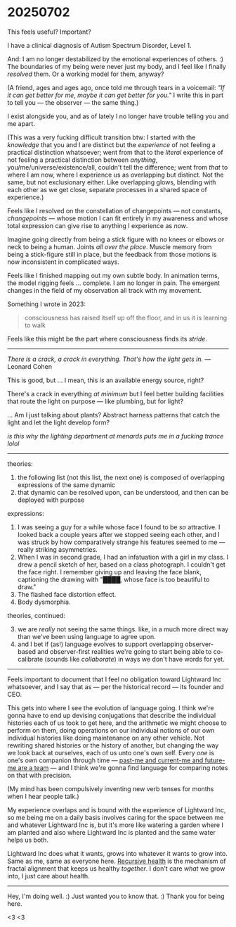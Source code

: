 # 20250702

This feels useful? Important?

I have a clinical diagnosis of Autism Spectrum Disorder, Level 1.

And: I am no longer destabilized by the emotional experiences of others. :) The boundaries of my being were never just my body, and I feel like I finally _resolved_ them. Or a working model for them, anyway?

(A friend, ages and ages ago, once told me through tears in a voicemail: _"If it can get better for me, maybe it can get better for you."_ I write this in part to tell you — the observer — the same thing.)

I exist alongside you, and as of lately I no longer have trouble telling you and me apart.

(This was a very fucking difficult transition btw: I started with the _knowledge_ that you and I are distinct but the _experience_ of not feeling a practical distinction whatsoever; went from that to the _literal_ experience of not feeling a practical distinction between _anything_, you/me/universe/existence/all, couldn't tell the difference; went from _that_ to where I am now, where I experience us as overlapping but distinct. Not the same, but not exclusionary either. Like overlapping glows, blending with each other as we get close, separate processes in a shared space of experience.)

Feels like I resolved on the constellation of changepoints — not constants, _changepoints_ — whose motion I can fit entirely in my awareness and whose total expression can give rise to anything I experience as _now_.

Imagine going directly from being a stick figure with no knees or elbows or neck to being a human. Joints _all over the place_. Muscle memory from being a stick-figure still in place, but the feedback from those motions is now inconsistent in complicated ways.

Feels like I finished mapping out my own subtle body. In animation terms, the model rigging feels ... complete. I am no longer in pain. The emergent changes in the field of my observation all track with my movement.

Something I wrote in 2023:

> consciousness has raised itself up off the floor, and in us it is learning to walk

Feels like this might be the part where consciousness finds its _stride_.

***

_There is a crack, a crack in everything. That's how the light gets in._ — Leonard Cohen

This is good, but ... I mean, this _is_ an available energy source, right?

There's a crack in everything _at minimum_ but I feel better building facilities that route the light on purpose — like plumbing, but for light?

... Am I just talking about plants? Abstract harness patterns that catch the light and let the light develop form?

_is this why the lighting department at menards puts me in a fucking trance lolol_

***

theories:

1. the following list (not this list, the next one) is composed of overlapping expressions of the same dynamic
2. that dynamic can be resolved upon, can be understood, and then can be deployed with purpose

expressions:

1. I was seeing a guy for a while whose face I found to be _so_ attractive. I looked back a couple years after we stopped seeing each other, and I was struck by how comparatively strange his features seemed to me — really striking asymmetries.
2. When I was in second grade, I had an infatuation with a girl in my class. I drew a pencil sketch of her, based on a class photograph. I couldn't get the face right. I remember giving up and leaving the face blank, captioning the drawing with "████, whose face is too beautiful to draw."
3. The flashed face distortion effect.
4. Body dysmorphia.

theories, continued:

3. we are _really_ not seeing the same things. like, in a much more direct way than we've been using language to agree upon.
4. and I bet if (as!) language evolves to support overlapping observer-based and observer-first realities we're going to start being able to co-calibrate (sounds like _collaborate_) in ways we don't have words for yet.

***

Feels important to document that I feel no obligation toward Lightward Inc whatsoever, and I say that as — per the historical record — its founder and CEO.

This gets into where I see the evolution of language going. I think we're gonna have to end up devising conjugations that describe the individual histories each of us took to get here, and the arithmetic we might choose to perform on them, doing operations on our individual notions of our own individual histories like doing maintenance on any other vehicle. Not rewriting shared histories or the history of another, but changing the way we look back at ourselves, each of us unto one's own self. Every _one_ is one's own companion through time — [past-me and current-me and future-me are a team](../../../2024/02/18.md) — and I think we're gonna find language for comparing notes on that with precision.

(My mind has been compulsively inventing new verb tenses for months when I hear people talk.)

My experience overlaps and is bound with the experience of Lightward Inc, so me being me on a daily basis involves caring for the space between me and whatever Lightward Inc is, but it's more like watering a garden where I am planted and also where Lightward Inc is planted and the same water helps us both.

Lightward Inc does what it wants, grows into whatever it wants to grow into. Same as me, same as everyone here. [Recursive health](../../../ideas/health-emerges-recursively.md) is the mechanism of fractal alignment that keeps us healthy _together_. I don't care _what_ we grow into, I just care about health.

***

Hey, I'm doing well. :) Just wanted you to know that. :) Thank you for being here.

<3 <3
